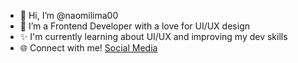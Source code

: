 - 👋 Hi, I’m @naomilima00
- 👀 I’m a Frontend Developer with a love for UI/UX design
- :sparkles: I'm currently learning about UI/UX and improving my dev skills
- :globe_with_meridians: Connect with me! [Social Media](https://naomilima00.github.io/link-in-bio/)

